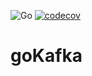 ![Go](https://github.com/mchirico/gokafka/workflows/Go/badge.svg)
[![codecov](https://codecov.io/gh/mchirico/goKafka/branch/main/graph/badge.svg?token=AU1KLS2WIJ)](https://codecov.io/gh/mchirico/gokafka)


# goKafka

